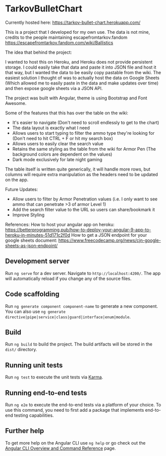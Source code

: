 # TarkovBulletChart

Currently hosted here: https://tarkov-bullet-chart.herokuapp.com/

This is a project that I developed for my own use. The data is not mine, credits to the people maintaining escapefromtarkov.fandom https://escapefromtarkov.fandom.com/wiki/Ballistics

The idea that behind the project:

I wanted to host this on Heroku, and Heroku does not provide persistent storage.
I could easily take that data and paste it into JSON file and host it that way, but I wanted the data to be easily copy pastable from the wiki.
The easiest solution I thought of was to actually host the data on Google Sheets (Which allowed me to easily paste in the data and make updates over time) and then expose google sheets via a JSON API.

The project was built with Angular, theme is using Bootstrap and Font Awesome.

Some of the features that this has over the table on the wiki:
- It's easier to navigate (Don't need to scroll endlessly to get to the chart)
- The data layout is exactly what I need 
- Allows users to start typing to filter the ammo type they're looking for (Don't need to hit CTRL + F or hit my search box)
- Allows users to easily clear the search value
- Retains the same styling as the table from the wiki for Armor Pen (The background colors are dependent on the values)
- Dark mode exclusively for late night gaming

The table itself is written quite generically, it will handle more rows, but columns will require extra manipulation as the headers need to be updated on the app.

Future Updates:
- Allow users to filter by Armor Penetration values (i.e. I only want to see ammo that can penetrate >3 of armor Level 1)
- Add the search filter value to the URL so users can share/bookmark it 
- Improve Styling

References:
How to host your angular app on heroku: https://betterprogramming.pub/how-to-deploy-your-angular-9-app-to-heroku-in-minutes-51d171c2f0d
How to get a JSON endpoint for your google sheets document: https://www.freecodecamp.org/news/cjn-google-sheets-as-json-endpoint/


## Development server

Run `ng serve` for a dev server. Navigate to `http://localhost:4200/`. The app will automatically reload if you change any of the source files.

## Code scaffolding

Run `ng generate component component-name` to generate a new component. You can also use `ng generate directive|pipe|service|class|guard|interface|enum|module`.

## Build

Run `ng build` to build the project. The build artifacts will be stored in the `dist/` directory.

## Running unit tests

Run `ng test` to execute the unit tests via [Karma](https://karma-runner.github.io).

## Running end-to-end tests

Run `ng e2e` to execute the end-to-end tests via a platform of your choice. To use this command, you need to first add a package that implements end-to-end testing capabilities.

## Further help

To get more help on the Angular CLI use `ng help` or go check out the [Angular CLI Overview and Command Reference](https://angular.io/cli) page.
